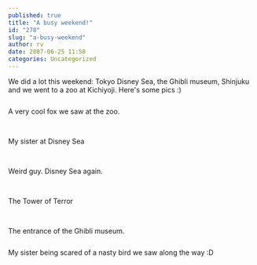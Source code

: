 ```yaml
---
published: true
title: "A busy weekend!"
id: "278"
slug: "a-busy-weekend"
author: rv
date: 2007-06-25 11:58
categories: Uncategorized
---
```

We did a lot this weekend: Tokyo Disney Sea, the Ghibli museum, Shinjuku and we went to a zoo at Kichiyoji. Here's some pics :)<br /><br /><a href="http://bp0.blogger.com/_RIq3e2nKDHo/Rn-uNLJ36MI/AAAAAAAABPA/EopRpX9Yyss/s1600-h/IMG_0426.JPG"><img style="display:block;text-align:center;cursor:pointer;margin:0 auto 10px;" src="http://bp0.blogger.com/_RIq3e2nKDHo/Rn-uNLJ36MI/AAAAAAAABPA/EopRpX9Yyss/s320/IMG_0426.JPG" alt="" border="0" /></a>A very cool fox we saw at the zoo.<br /><br /><a href="http://bp3.blogger.com/_RIq3e2nKDHo/Rn-uB7J36HI/AAAAAAAABOY/Jlcaft0ka20/s1600-h/IMG_0168.JPG"><img style="display:block;text-align:center;cursor:pointer;margin:0 auto 10px;" src="http://bp3.blogger.com/_RIq3e2nKDHo/Rn-uB7J36HI/AAAAAAAABOY/Jlcaft0ka20/s320/IMG_0168.JPG" alt="" border="0" /></a><br />My sister at Disney Sea<br /><br /><a href="http://bp0.blogger.com/_RIq3e2nKDHo/Rn-uCLJ36II/AAAAAAAABOg/cEyoXgXI5iM/s1600-h/IMG_0283.JPG"><img style="display:block;text-align:center;cursor:pointer;margin:0 auto 10px;" src="http://bp0.blogger.com/_RIq3e2nKDHo/Rn-uCLJ36II/AAAAAAAABOg/cEyoXgXI5iM/s320/IMG_0283.JPG" alt="" border="0" /></a><br />Weird guy. Disney Sea again.<br /><br /><a href="http://bp1.blogger.com/_RIq3e2nKDHo/Rn-uCbJ36JI/AAAAAAAABOo/vUQl5ookkGk/s1600-h/IMG_0308.JPG"><img style="display:block;text-align:center;cursor:pointer;margin:0 auto 10px;" src="http://bp1.blogger.com/_RIq3e2nKDHo/Rn-uCbJ36JI/AAAAAAAABOo/vUQl5ookkGk/s320/IMG_0308.JPG" alt="" border="0" /></a><br />The Tower of Terror<br /><br /><a href="http://bp2.blogger.com/_RIq3e2nKDHo/Rn-uCrJ36KI/AAAAAAAABOw/JYNGhQl385Y/s1600-h/IMG_0372.JPG"><img style="display:block;text-align:center;cursor:pointer;margin:0 auto 10px;" src="http://bp2.blogger.com/_RIq3e2nKDHo/Rn-uCrJ36KI/AAAAAAAABOw/JYNGhQl385Y/s320/IMG_0372.JPG" alt="" border="0" /></a><br />The entrance of the Ghibli museum.<br /><br /><a href="http://bp3.blogger.com/_RIq3e2nKDHo/Rn-uC7J36LI/AAAAAAAABO4/d-dQxvl3Gdg/s1600-h/IMG_0393.JPG"><img style="display:block;text-align:center;cursor:pointer;margin:0 auto 10px;" src="http://bp3.blogger.com/_RIq3e2nKDHo/Rn-uC7J36LI/AAAAAAAABO4/d-dQxvl3Gdg/s320/IMG_0393.JPG" alt="" border="0" /></a>My sister being scared of a nasty bird we saw along the way :D
